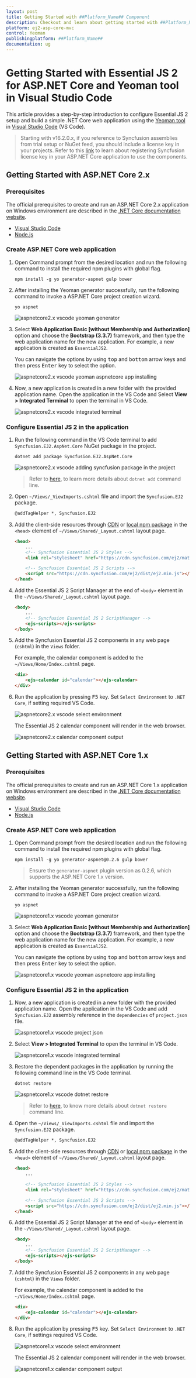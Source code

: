 ```yaml
---
layout: post
title: Getting Started with ##Platform_Name## Component
description: Checkout and learn about getting started with ##Platform_Name## component of Syncfusion Essential JS 2 and more details.
platform: ej2-asp-core-mvc
control: Yeoman
publishingplatform: ##Platform_Name##
documentation: ug
---
```


<!-- markdownlint-disable MD024 -->

# Getting Started with Essential JS 2 for ASP.NET Core and Yeoman tool in Visual Studio Code

This article provides a step-by-step introduction to configure Essential JS 2 setup and build a simple .NET Core web application using the [Yeoman tool](http://yeoman.io/#) in [Visual Studio Code](https://code.visualstudio.com/) (VS Code).

> Starting with v16.2.0.x, if you reference to Syncfusion assemblies from trial setup or NuGet feed, you should include a license key in your projects. Refer to this [link](https://help.syncfusion.com/common/essential-studio/licensing/license-key) to learn about registering Syncfusion license key in your ASP.NET Core application to use the components.

## Getting Started with ASP.NET Core 2.x

### Prerequisites

The official prerequisites to create and run an ASP.NET Core 2.x application on Windows environment are described in the [.NET Core documentation website](https://docs.microsoft.com/en-us/dotnet/core/windows-prerequisites?tabs=netcore2x).

* [Visual Studio Code](https://code.visualstudio.com/)
* [Node.js](https://nodejs.org/en/)

### Create ASP.NET Core web application

1. Open Command prompt from the desired location and run the following command to install the required npm plugins with global flag.

    ```
    npm install -g yo generator-aspnet gulp bower
    ```

2. After installing the Yeoman generator successfully, run the following command to invoke a ASP.NET Core project creation wizard.

    ```
    yo aspnet
    ```

    ![aspnetcore2.x vscode yeoman generator](images/aspnetcore-vscode-yeoman.png)

3. Select **Web Application Basic [without Membership and Authorization]** option and choose the **Bootstrap (3.3.7)** framework, and then type the web application name for the new application. For example, a new application is created as `EssentialJS2`.

    You can navigate the options by using <kbd>top</kbd> and <kbd>bottom</kbd> arrow keys and then press <kbd>Enter</kbd> key to select the option.

    ![aspnetcore2.x vscode yeoman aspnetcore app installing](images/aspnetcore-vscode-yeoman-installing.png)

4. Now, a new application is created in a new folder with the provided application name. Open the application in the VS Code and Select **View > Integrated Terminal** to open the terminal in VS Code.

    ![aspnetcore2.x vscode integrated terminal](images/aspnetcore-vscode-terminal.png)

### Configure Essential JS 2 in the application

1. Run the following command in the VS Code terminal to add `Syncfusion.EJ2.AspNet.Core` NuGet package in the project.

    ```
    dotnet add package Syncfusion.EJ2.AspNet.Core
    ```

    ![aspnetcore2.x vscode adding syncfusion package in the project](images/dotnetnew.png)

    > Refer to [here](https://docs.microsoft.com/en-us/dotnet/core/tools/dotnet-add-package), to learn more details about `dotnet add` command line.

2. Open `~/Views/_ViewImports.cshtml` file and import the `Syncfusion.EJ2` package.

    ```html
    @addTagHelper *, Syncfusion.EJ2
    ```

3. Add the client-side resources through [CDN](https://ej2.syncfusion.com/documentation/base/deployment.html?lang=typescript#cdn) or [local npm package](https://www.npmjs.com/package/@syncfusion/ej2) in the `<head>` element of `~/Views/Shared/_Layout.cshtml` layout page.

    ```html
    <head>
        ...
        <!-- Syncfusion Essential JS 2 Styles -->
        <link rel="stylesheet" href="https://cdn.syncfusion.com/ej2/material.css" />

        <!-- Syncfusion Essential JS 2 Scripts -->
        <script src="https://cdn.syncfusion.com/ej2/dist/ej2.min.js"></script>
    </head>
    ```

4. Add the Essential JS 2 Script Manager at the end of `<body>` element in the `~/Views/Shared/_Layout.cshtml` layout page.

    ```html
    <body>
        ...
        <!-- Syncfusion Essential JS 2 ScriptManager -->
        <ejs-scripts></ejs-scripts>
    </body>
    ```

5. Add the Syncfusion Essential JS 2 components in any web page (`cshtml`) in the `Views` folder.

    For example, the calendar component is added to the `~/Views/Home/Index.cshtml` page.

    ```html
    <div>
        <ejs-calendar id="calendar"></ejs-calendar>
    </div>
    ```

6. Run the application by pressing <kbd>F5</kbd> key. Set `Select Environment` to `.NET Core`, if setting required VS Code.

    ![aspnetcore2.x vscode select environment](images/aspnetcore-vscode-core-environment.png)

    The Essential JS 2 calendar component will render in the web browser.

    ![aspnetcore2.x calendar component output](images/aspnetcore-calendar.png)

## Getting Started with ASP.NET Core 1.x

### Prerequisites

The official prerequisites to create and run an ASP.NET Core 1.x application on Windows environment are described in the [.NET Core documentation website](https://docs.microsoft.com/en-us/dotnet/core/windows-prerequisites?tabs=netcore1x).

* [Visual Studio Code](https://code.visualstudio.com/)
* [Node.js](https://nodejs.org/en/)

### Create ASP.NET Core web application

1. Open Command prompt from the desired location and run the following command to install the required npm plugins with global flag.

    ```
    npm install -g yo generator-aspnet@0.2.6 gulp bower
    ```

    > Ensure the `generator-aspnet` plugin version as 0.2.6, which supports the ASP.NET Core 1.x version.

2. After installing the Yeoman generator successfully, run the following command to invoke a ASP.NET Core project creation wizard.

    ```
    yo aspnet
    ```

    ![aspnetcore1.x vscode yeoman generator](images/aspnetcore-vscode-yeoman.png)

3. Select **Web Application Basic [without Membership and Authorization]** option and choose the **Bootstrap (3.3.7)** framework, and then type the web application name for the new application. For example, a new application is created as `EssentialJS2`.

    You can navigate the options by using <kbd>top</kbd> and <kbd>bottom</kbd> arrow keys and then press <kbd>Enter</kbd> key to select the option.

    ![aspnetcore1.x vscode yeoman aspnetcore app installing](images/aspnetcore-vscode-yeoman-installing.png)

### Configure Essential JS 2 in the application

1. Now, a new application is created in a new folder with the provided application name. Open the application in the VS Code and add `Syncfusion.EJ2` assembly reference in the `dependencies` of `project.json` file.

    ![aspnetcore1.x vscode project json](images/nugetpackage-version.png)

2. Select **View > Integrated Terminal** to open the terminal in VS Code.

    ![aspnetcore1.x vscode integrated terminal](images/aspnetcore-vscode-terminal.png)

3. Restore the dependent packages in the application by running the following command line in the VS Code terminal.

    ```
    dotnet restore
    ```

    ![aspnetcore1.x vscode dotnet restore](images/aspnetcore1x-vscode-dotnet-restore.png)

    > Refer to [here](https://docs.microsoft.com/en-us/dotnet/core/tools/dotnet-restore?tabs=netcore1x), to know more details about `dotnet restore` command line.

4. Open the `~/Views/_ViewImports.cshtml` file and import the `Syncfusion.EJ2` package.

    ```html
    @addTagHelper *, Syncfusion.EJ2
    ```

5. Add the client-side resources through [CDN](https://ej2.syncfusion.com/documentation/base/deployment.html?lang=typescript#cdn) or [local npm package](https://www.npmjs.com/package/@syncfusion/ej2) in the `<head>` element of `~/Views/Shared/_Layout.cshtml` layout page.

    ```html
    <head>
        ...

        <!-- Syncfusion Essential JS 2 Styles -->
        <link rel="stylesheet" href="https://cdn.syncfusion.com/ej2/material.css" />

        <!-- Syncfusion Essential JS 2 Scripts -->
        <script src="https://cdn.syncfusion.com/ej2/dist/ej2.min.js"></script>
    </head>
    ```

6. Add the Essential JS 2 Script Manager at the end of `<body>` element in the `~/Views/Shared/_Layout.cshtml` layout page.

    ```html
    <body>
        ...
        <!-- Syncfusion Essential JS 2 ScriptManager -->
        <ejs-scripts></ejs-scripts>
    </body>
    ```

7. Add the Syncfusion Essential JS 2 components in any web page (`cshtml`) in the `Views` folder.

    For example, the calendar component is added to the `~/Views/Home/Index.cshtml` page.

    ```html
    <div>
        <ejs-calendar id="calendar"></ejs-calendar>
    </div>
    ```

8. Run the application by pressing <kbd>F5</kbd> key. Set `Select Environment` to `.NET Core`, if settings required VS Code.

    ![aspnetcore1.x vscode select environment](images/aspnetcore-vscode-core-environment.png)

    The Essential JS 2 calendar component will render in the web browser.

    ![aspnetcore1.x calendar component output](images/aspnetcore-calendar.png)
